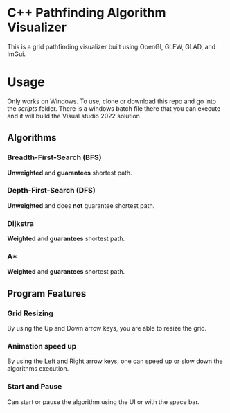 # C++ Pathfinding Algorithm Visualizer
This is a grid pathfinding visualizer built using OpenGl, GLFW, GLAD, and ImGui.
# Usage
Only works on Windows. To use, clone or download this repo and go into the *scripts* folder.
There is a windows batch file there that you can execute and it will build the Visual studio 2022 solution.
## Algorithms
### Breadth-First-Search (BFS)
**Unweighted** and **guarantees** shortest path.
### Depth-First-Search (DFS)
**Unweighted** and does **not** guarantee shortest path.
### Dijkstra
**Weighted** and **guarantees** shortest path.
### A*
**Weighted** and **guarantees** shortest path.
## Program Features
### Grid Resizing
By using the Up and Down arrow keys, you are able to resize the grid.
### Animation speed up
By using the Left and Right arrow keys, one can speed up or slow down the algorithms execution.
### Start and Pause
Can start or pause the algorithm using the UI or with the space bar. 
